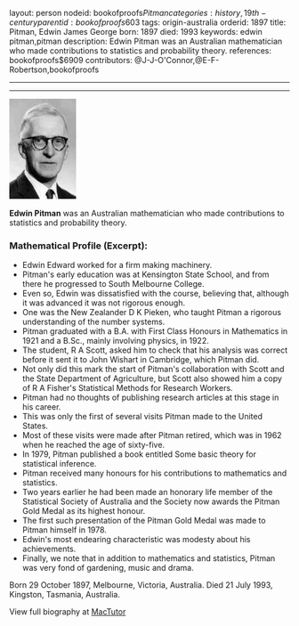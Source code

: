 layout: person
nodeid: bookofproofs$Pitman
categories: history,19th-century
parentid: bookofproofs$603
tags: origin-australia
orderid: 1897
title: Pitman, Edwin James George
born: 1897
died: 1993
keywords: edwin pitman,pitman
description: Edwin Pitman was an Australian mathematician who made contributions to statistics and probability theory.
references: bookofproofs$6909
contributors: @J-J-O'Connor,@E-F-Robertson,bookofproofs

---



---

![Pitman.jpg](https://github.com/bookofproofs/bookofproofs.github.io/blob/main/_sources/_assets/images/portraits/Pitman.jpg?raw=true)

**Edwin  Pitman**  was an Australian mathematician who made contributions to statistics and probability theory.

### Mathematical Profile (Excerpt):
* Edwin Edward worked for a firm making machinery.
* Pitman's early education was at Kensington State School, and from there he progressed to South Melbourne College.
* Even so, Edwin was dissatisfied with the course, believing that, although it was advanced it was not rigorous enough.
* One was the New Zealander D K Pieken, who taught Pitman a rigorous understanding of the number systems.
* Pitman graduated with a B.A. with First Class Honours in Mathematics in 1921 and a B.Sc., mainly involving physics, in 1922.
* The student, R A Scott, asked him to check that his analysis was correct before it sent it to John Wishart in Cambridge, which Pitman did.
* Not only did this mark the start of Pitman's collaboration with Scott and the State Department of Agriculture, but Scott also showed him a copy of R A Fisher's Statistical Methods for Research Workers.
* Pitman had no thoughts of publishing research articles at this stage in his career.
* This was only the first of several visits Pitman made to the United States.
* Most of these visits were made after Pitman retired, which was in 1962 when he reached the age of sixty-five.
* In 1979, Pitman published a book entitled Some basic theory for statistical inference.
* Pitman received many honours for his contributions to mathematics and statistics.
* Two years earlier he had been made an honorary life member of the Statistical Society of Australia and the Society now awards the Pitman Gold Medal as its highest honour.
* The first such presentation of the Pitman Gold Medal was made to Pitman himself in 1978.
* Edwin's most endearing characteristic was modesty about his achievements.
* Finally, we note that in addition to mathematics and statistics, Pitman was very fond of gardening, music and drama.

Born 29 October 1897, Melbourne, Victoria, Australia. Died 21 July 1993, Kingston, Tasmania, Australia.

View full biography at [MacTutor](https://mathshistory.st-andrews.ac.uk/Biographies/Pitman/)
